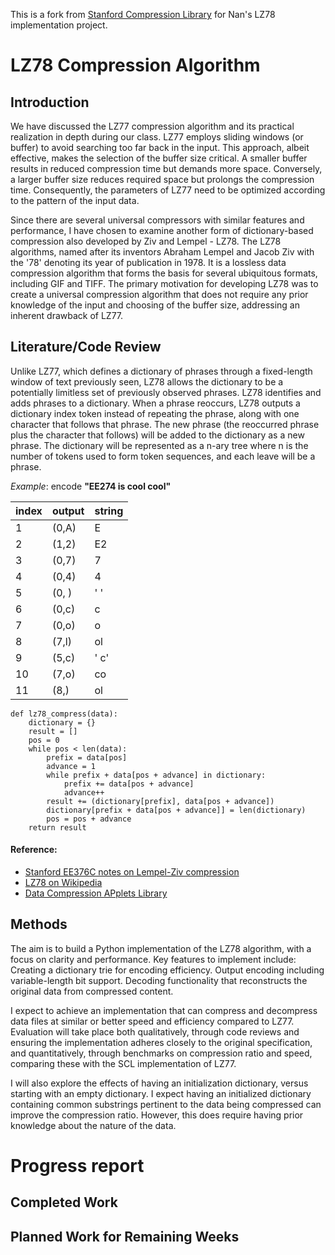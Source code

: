 This is a fork from [Stanford Compression Library](https://github.com/kedartatwawadi/stanford_compression_library) for Nan's LZ78 implementation project. 
# LZ78 Compression Algorithm

## Introduction

We have discussed the LZ77 compression algorithm and its practical realization in depth during our class. LZ77 employs sliding windows (or buffer) to avoid searching too far back in the input. This approach, albeit effective, makes the selection of the buffer size critical. A smaller buffer results in reduced compression time but demands more space. Conversely, a larger buffer size reduces required space but prolongs the compression time. Consequently, the parameters of LZ77 need to be optimized according to the pattern of the input data.

Since there are several universal compressors with similar features and performance, I have chosen to examine another form of dictionary-based compression also developed by Ziv and Lempel - LZ78. The LZ78 algorithms, named after its inventors Abraham Lempel and Jacob Ziv with the '78' denoting its year of publication in 1978. It is a lossless data compression algorithm that forms the basis for several ubiquitous formats, including GIF and TIFF. The primary motivation for developing LZ78 was to create a universal compression algorithm that does not require any prior knowledge of the input and choosing of the buffer size, addressing an inherent drawback of LZ77.  

## Literature/Code Review

Unlike LZ77, which defines a dictionary of phrases through a fixed-length window of text previously seen, LZ78 allows the dictionary to be a potentially limitless set of previously observed phrases. LZ78 identifies and adds phrases to a dictionary. When a phrase reoccurs, LZ78 outputs a dictionary index token instead of repeating the phrase, along with one character that follows that phrase. The new phrase (the reoccurred phrase plus the character that follows) will be added to the dictionary as a new phrase. The dictionary will be represented as a n-ary tree where n is the number of tokens used to form token sequences, and each leave will be a phrase.

$Example$: encode **"EE274 is cool cool"**

|index  |output |string |
|-------|-------|-------|
|1      |(0,A)  |E      |
|2      |(1,2)  |E2     |
|3      |(0,7)  |7      |
|4      |(0,4)  |4      |
|5      |(0, )  |' '    |
|6      |(0,c)  |c      |
|7      |(0,o)  |o      |
|8      |(7,l)  |ol     |
|9      |(5,c)  |' c'   |
|10     |(7,o)  |co     |
|11     |(8,)   |ol     |

```
def lz78_compress(data):
    dictionary = {}
    result = []
    pos = 0
    while pos < len(data):
        prefix = data[pos]
        advance = 1
        while prefix + data[pos + advance] in dictionary:
            prefix += data[pos + advance]
            advance++
        result += (dictionary[prefix], data[pos + advance])
        dictionary[prefix + data[pos + advance]] = len(dictionary)
        pos = pos + advance
    return result
```

#### Reference:
- [Stanford EE376C notes on Lempel-Ziv compression](https://web.stanford.edu/class/ee376a/files/EE376C_lecture_LZ.pdf)
- [LZ78 on Wikipedia](https://en.wikipedia.org/wiki/LZ77_and_LZ78#LZ78)
- [Data Compression APplets Library](http://www.stringology.org/DataCompression/index_en.html)

## Methods

The aim is to build a Python implementation of the LZ78 algorithm, with a focus on clarity and performance. Key features to implement include:
Creating a dictionary trie for encoding efficiency.
Output encoding including variable-length bit support.
Decoding functionality that reconstructs the original data from compressed content.

I expect to achieve an implementation that can compress and decompress data files at similar or better speed and efficiency compared to LZ77. Evaluation will take place both qualitatively, through code reviews and ensuring the implementation adheres closely to the original specification, and quantitatively, through benchmarks on compression ratio and speed, comparing these with the SCL implementation of LZ77.

I will also explore the effects of having an initialization dictionary, versus starting with an empty dictionary. I expect having an initialized dictionary containing common substrings pertinent to the data being compressed can improve the compression ratio. However, this does require having prior knowledge about the nature of the data.

# Progress report
## Completed Work
## Planned Work for Remaining Weeks
